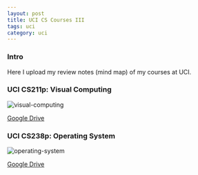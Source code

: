```yaml
---
layout: post
title: UCI CS Courses III
tags: uci
category: uci
---
```

### Intro
Here I upload my review notes (mind map) of my courses at UCI.

### UCI CS211p: Visual Computing
![visual-computing](http://pair5904t.bkt.clouddn.com/2018-06-28-UCI-courses3/Visual%20Computing.jpg)  

[Google Drive](https://drive.google.com/open?id=1BR2W4UWEtpA5ijh0rSmdMqj2E6QuEEMc)

### UCI CS238p: Operating System
![operating-system](http://pair5904t.bkt.clouddn.com/2018-06-28-UCI-courses3/Operating%20System.jpg)

[Google Drive](https://drive.google.com/open?id=1QKsg5jSbpJneAVKuptgIcGUUeT3hMnxg)